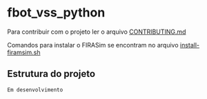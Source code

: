 # fbot_vss_python

Para contribuir com o projeto ler o arquivo [CONTRIBUTING.md](CONTRIBUTING.md)

Comandos para instalar o FIRASim se encontram no arquivo [install-firamsim.sh](install-firamsim.sh)

## Estrutura do projeto

`Em desenvolvimento`
